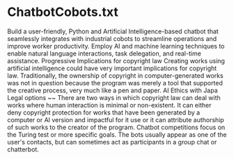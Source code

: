 # ChatbotCobots.txt
Build a user-friendly, Python and Artificial Intelligence-based chatbot that seamlessly integrates with industrial cobots to streamline operations and improve worker productivity. Employ AI and machine learning techniques to enable natural language interactions, task delegation, and real-time assistance. 
Progressive
Implications for copyright law
Creating works using artificial intelligence could have very important implications for copyright law. Traditionally, the ownership of copyright in computer-generated works was not in question because the program was merely a tool that supported the creative process, very much like a pen and paper. 
AI Ethics with Japa
Legal options ~~ There are two ways in which copyright law can deal with works where human interaction is minimal or non-existent. It can either deny copyright protection for works that have been generated by a computer or AI version and impactful for it use or it can attribute authorship of such works to the creator of the program.
Chatbot competitions focus on the Turing test or more specific goals. The bots usually appear as one of the user's contacts, but can sometimes act as participants in a group chat or chatterbot.
